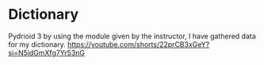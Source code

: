 # Dictionary
Pydrioid 3 by using the module given by the instructor, I have gathered data for my dictionary.
https://youtube.com/shorts/22prCB3xGeY?si=N5idGmXfg7Yr53nG
